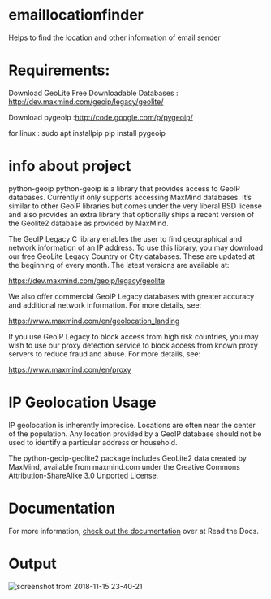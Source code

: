 # emaillocationfinder
Helps to find the location and other information of email sender
# Requirements:
 Download GeoLite Free Downloadable Databases : http://dev.maxmind.com/geoip/legacy/geolite/

 Download pygeoip :http://code.google.com/p/pygeoip/

 for linux : sudo apt installpip
	     pip install pygeoip
# info about project
  python-geoip
python-geoip is a library that provides access to GeoIP databases. Currently it only supports accessing MaxMind databases. It’s similar to other GeoIP libraries but comes under the very liberal BSD license and also provides an extra library that optionally ships a recent version of the Geolite2 database as provided by MaxMind.

The GeoIP Legacy C library enables the user to find geographical and network information of an IP address. To use this library, you may download our free GeoLite Legacy Country or City databases. These are updated at the beginning of every month. The latest versions are available at:

  https://dev.maxmind.com/geoip/legacy/geolite

We also offer commercial GeoIP Legacy databases with greater accuracy and additional network information. For more details, see:

https://www.maxmind.com/en/geolocation_landing

If you use GeoIP Legacy to block access from high risk countries, you may wish to use our proxy detection service to block access from known proxy servers to reduce fraud and abuse. For more details, see:

https://www.maxmind.com/en/proxy

# IP Geolocation Usage
IP geolocation is inherently imprecise. Locations are often near the center of the population. Any location provided by a GeoIP database should not be used to identify a particular address or household.

The python-geoip-geolite2 package includes GeoLite2 data created by MaxMind, available from maxmind.com under the Creative Commons Attribution-ShareAlike 3.0 Unported License.

# Documentation
 For more information, [check out the documentation](https://pythonhosted.org/python-geoip/) over at Read the Docs.

# Output
 ![screenshot from 2018-11-15 23-40-21](https://user-images.githubusercontent.com/29634363/48574231-ac1db780-e934-11e8-8aca-7f6ac678a505.png)

